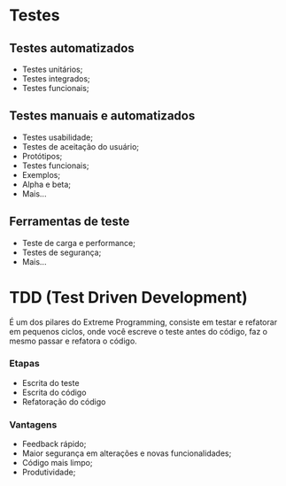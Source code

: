 # Testes

## Testes automatizados

* Testes unitários;
* Testes integrados;
* Testes funcionais;

## Testes manuais e automatizados

* Testes usabilidade;
* Testes de aceitação do usuário;
* Protótipos;
* Testes funcionais;
* Exemplos;
* Alpha e beta;
* Mais...

## Ferramentas de teste

* Teste de carga e performance;
* Testes de segurança;
* Mais...

#  TDD (Test Driven Development)

É um dos pilares do Extreme Programming, consiste em testar e refatorar em pequenos ciclos, onde você escreve o teste antes do código, faz o mesmo passar e refatora o código.

### Etapas

* Escrita do teste
* Escrita do código
* Refatoração do código

### Vantagens

* Feedback rápido;
* Maior segurança em alterações e novas funcionalidades;
* Código mais limpo;
* Produtividade;

